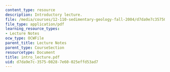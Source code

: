 ```yaml
---
content_type: resource
description: Introductory lecture.
file: /media/courses/12-110-sedimentary-geology-fall-2004/d7da9e7c357508287e60025effd53ad7_intro_lecture.pdf
file_type: application/pdf
learning_resource_types:
- Lecture Notes
ocw_type: OCWFile
parent_title: Lecture Notes
parent_type: CourseSection
resourcetype: Document
title: intro_lecture.pdf
uid: d7da9e7c-3575-0828-7e60-025effd53ad7
---
```

